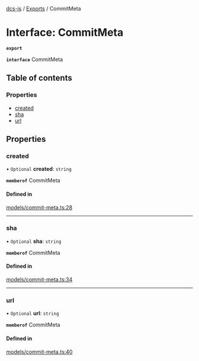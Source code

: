 [dcs-js](../README.md) / [Exports](../modules.md) / CommitMeta

# Interface: CommitMeta

**`export`**

**`interface`** CommitMeta

## Table of contents

### Properties

- [created](CommitMeta.md#created)
- [sha](CommitMeta.md#sha)
- [url](CommitMeta.md#url)

## Properties

### <a id="created" name="created"></a> created

• `Optional` **created**: `string`

**`memberof`** CommitMeta

#### Defined in

[models/commit-meta.ts:28](https://github.com/unfoldingWord/dcs-js/blob/b29eb7a/models/commit-meta.ts#L28)

___

### <a id="sha" name="sha"></a> sha

• `Optional` **sha**: `string`

**`memberof`** CommitMeta

#### Defined in

[models/commit-meta.ts:34](https://github.com/unfoldingWord/dcs-js/blob/b29eb7a/models/commit-meta.ts#L34)

___

### <a id="url" name="url"></a> url

• `Optional` **url**: `string`

**`memberof`** CommitMeta

#### Defined in

[models/commit-meta.ts:40](https://github.com/unfoldingWord/dcs-js/blob/b29eb7a/models/commit-meta.ts#L40)
